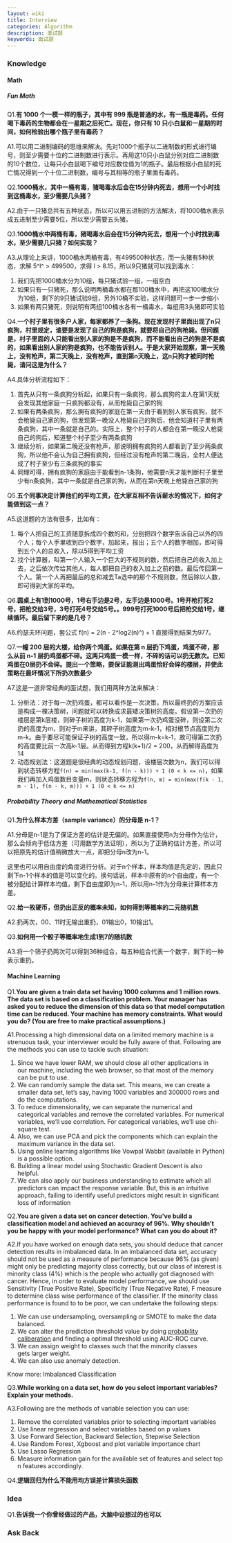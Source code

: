 ```yaml
---
layout: wiki
title: Interview
categories: Algorithm
description: 面试题
keywords: 面试题
---
```


### Knowledge

#### Math

##### Fun Math

Q1.**有 1000 个一模一样的瓶子，其中有 999 瓶是普通的水，有一瓶是毒药。任何喝下毒药的生物都会在一星期之后死亡。现在，你只有 10 只小白鼠和一星期的时间，如何检验出哪个瓶子里有毒药？**

A1.可以用二进制编码的思维来解决。先对1000个瓶子以二进制数的形式进行编号，则至少需要十位的二进制数进行表示。再用这10只小白鼠分别对应二进制数的10个数位，让每只小白鼠喝下编号对应数位值为1的瓶子。最后根据小白鼠的死亡情况得到一个十位二进制数，编号与其相等的瓶子里面有毒药。

Q2.**1000桶水，其中一桶有毒，猪喝毒水后会在15分钟内死去，想用一个小时找到这桶毒水，至少需要几头猪？**

A2.由于一只猪总共有五种状态，所以可以用五进制的方法解决，将1000桶水表示成五进制至少需要5位，所以至少需要五头猪。

Q3.**1000桶水中两桶有毒，猪喝毒水后会在15分钟内死去，想用一个小时找到毒水，至少需要几只猪？如何实现？**

A3.从理论上来讲，1000桶水两桶有毒，有499500种状态，而一头猪有5种状态，求解 5^l^ > 499500，求得 l > 8.15，所以9只猪就可以找到毒水：

1. 我们先把1000桶水分为10组，每只猪试验一组，一组空白
2. 如果只有一只猪死，那么说明两桶毒水都在那100桶水中，再把这100桶水分为10组，剩下的9只猪试验9组，另外10桶不实验，这样问题可一步一步缩小
3. 如果有两只猪死，则说明有两组100桶水各有一桶毒水，每组用3头猪即可实验

Q4.**一个村子里有很多户人家，每家都养了一条狗。现在发现村子里面出现了n只疯狗，村里规定，谁要是发现了自己的狗是疯狗，就要将自己的狗枪毙。但问题是，村子里面的人只能看出别人家的狗是不是疯狗，而不能看出自己的狗是不是疯的，如果看出别人家的狗是疯狗，也不能告诉别人。于是大家开始观察，第一天晚上，没有枪声，第二天晚上，没有枪声，直到第n天晚上，这n只狗才被同时枪毙，请问这是为什么？**

A4.具体分析流程如下：

1. 首先从只有一条疯狗分析起，如果只有一条疯狗，那么疯狗的主人在第1天就会发现其他家庭一只疯狗都没有，从而枪毙自己家的狗
2. 如果有两条疯狗，那么拥有疯狗的家庭在第一天由于看到别人家有疯狗，就不会枪毙自己家的狗，但发现第一晚没人枪毙自己的狗后，他会知道村子里有两条疯狗，其中一条就是自己的。实际上，整个村子的人都会在第一晚没人枪毙自己的狗后，知道整个村子至少有两条疯狗
3. 继续分析，如果第二晚还没有枪声，那说明拥有疯狗的人都看到了至少两条疯狗，所以他不会认为自己拥有疯狗，但经过没有枪声的第二晚后，全村人便达成了村子至少有三条疯狗的事实
4. 同理可得，拥有疯狗的家庭由于能看到n-1条狗，他需要n天才能判断村子里至少有n条疯狗，其中一条就是自己家的狗，从而在第n天晚上枪毙自己家的狗

Q5.**五个同事决定计算他们的平均工资，在大家互相不告诉薪水的情况下，如何才能做到这一点？**

A5.这道题的方法有很多，比如有：

1. 每个人把自己的工资随意拆成四个数的和，分别把四个数字告诉自己以外的四个人；每个人手里收到四个数字，加起来，报出；五个人的数字相加，即可得到五个人的总收入，除以5得到平均工资
2. 找个计算器，叫第一个人输入一个巨大的不规则的数，然后把自己的收入加上去，之后依次传给其他人，每人都把自己的收入加上之前的数。最后传回第一个人。第一个人再把最后的总和减去Ta选中的那个不规则数，然后除以人数，即可得到大家的平均。

Q6.**圆桌上有1到1000号，1号右手边是2号，左手边是1000号。1号开枪打死2号，把枪交给3号，3号打死4号交给5号。。999号打死1000号后把枪交给1号，继续循环。最后留下来的是几号？**

A6.约瑟夫环问题，套公式 f(n) = 2(n - 2^log2(n)^) + 1 直接得到结果为977。

Q7.**一幢 200 层的大楼，给你两个鸡蛋。如果在第 n 层扔下鸡蛋，鸡蛋不碎，那么从前 n-1 层扔鸡蛋都不碎。这两只鸡蛋一模一样，不碎的话可以扔无数次。已知鸡蛋在0层扔不会碎。提出一个策略，要保证能测出鸡蛋恰好会碎的楼层，并使此策略在最坏情况下所扔次数最少**

A7.这是一道非常经典的面试题，我们用两种方法来解决：

1. 分析法：对于每一次扔鸡蛋，都可以看作是一次决策，所以最终扔的方案应该是构成一棵决策树，问题就可以转换成求最矮决策树的高度。假设第一次扔的楼层是第k层楼，则碎子树的高度为k-1，如果第一次扔鸡蛋没碎，则设第二次扔的高度为m，则对于m来讲，其碎子树高度为m-k-1，相对根节点高度则为m-k。由于要尽可能保证子树的高度一致，所以得m-k=k-1，故可得第二次扔的高度要比前一次高k-1层。从而得到方程k(k+1)/2 = 200，从而解得高度为14
2. 动态规划法：这道题是很经典的动态规划问题，设楼层次数为n，我们可以得到状态转移方程`f(n) = min(max(k-1, f(n - k))) + 1 (0 < k <= n)`，如果我们再加入鸡蛋数目变量m，则状态转移方程为`f(n, m) = min(max(f(k - 1, m - 1), f(n - k, m))) + 1 (0 < k <= n)`

##### Probability Theory and Mathematical Statistics

Q1.**为什么样本方差（sample variance）的分母是 n-1？**

A1.分母是n-1是为了保证方差的估计是无偏的。如果直接使用n为分母作为估计，那么会倾向于低估方差（可用数学方法证明），所以为了正确的估计方差，所以可以把原先的估计值稍微放大一点，即把分母n改为n-1。

这里也可以用自由度的角度进行分析。对于n个样本，样本均值是先定的，因此只剩下n-1个样本的值是可以变化的。换句话说，样本中原有的n个自由度，有一个被分配给计算样本均值，剩下自由度即为n-1，所以用n-1作为分母来计算样本方差。

Q2.**给一枚硬币，但扔出正反的概率未知，如何得到等概率的二元随机数**

A2.扔两次，00、11时无输出重扔，01输出0，10输出1。

Q3.**如何用一个骰子等概率地生成1到7的随机数**

A3.将一个筛子扔两次可以得到36种组合，每五种组合代表一个数字，剩下的一种表示重扔。

#### Machine Learning

Q1.**You are given a train data set having 1000 columns and 1 million rows. The data set is based on a classification problem. Your manager has asked you to reduce the dimension of this data so that model computation time can be reduced. Your machine has memory constraints. What would you do? (You are free to make practical assumptions.)**

A1.Processing a high dimensional data on a limited memory machine is a strenuous task, your interviewer would be fully aware of that. Following are the methods you can use to tackle such situation:

1. Since we have lower RAM, we should close all other applications in our machine, including the web browser, so that most of the memory can be put to use.
2. We can randomly sample the data set. This means, we can create a smaller data set, let’s say, having 1000 variables and 300000 rows and do the computations.
3. To reduce dimensionality, we can separate the numerical and categorical variables and remove the correlated variables. For numerical variables, we’ll use correlation. For categorical variables, we’ll use chi-square test.
4. Also, we can use PCA and pick the components which can explain the maximum variance in the data set.
5. Using online learning algorithms like Vowpal Wabbit (available in Python) is a possible option.
6. Building a linear model using Stochastic Gradient Descent is also helpful.
7. We can also apply our business understanding to estimate which all predictors can impact the response variable. But, this is an intuitive approach, failing to identify useful predictors might result in significant loss of information

Q2.**You are given a data set on cancer detection. You’ve build a classification model and achieved an accuracy of 96%. Why shouldn’t you be happy with your model performance? What can you do about it?**

A2.If you have worked on enough data sets, you should deduce that cancer detection results in imbalanced data. In an imbalanced data set, accuracy should not be used as a measure of performance because 96% (as given) might only be predicting majority class correctly, but our class of interest is minority class (4%) which is the people who actually got diagnosed with cancer. Hence, in order to evaluate model performance, we should use Sensitivity (True Positive Rate), Specificity (True Negative Rate), F measure to determine class wise performance of the classifier. If the minority class performance is found to to be poor, we can undertake the following steps:

1. We can use undersampling, oversampling or SMOTE to make the data balanced.
2. We can alter the prediction threshold value by doing [probability caliberation](https://www.analyticsvidhya.com/blog/2016/07/platt-scaling-isotonic-regression-minimize-logloss-error/) and finding a optimal threshold using AUC-ROC curve.
3. We can assign weight to classes such that the minority classes gets larger weight.
4. We can also use anomaly detection.

Know more: Imbalanced Classification

Q3.**While working on a data set, how do you select important variables? Explain your methods.**

A3.Following are the methods of variable selection you can use:

1. Remove the correlated variables prior to selecting important variables
2. Use linear regression and select variables based on p values
3. Use Forward Selection, Backward Selection, Stepwise Selection
4. Use Random Forest, Xgboost and plot variable importance chart
5. Use Lasso Regression
6. Measure information gain for the available set of features and select top n features accordingly.

Q4.**逻辑回归为什么不能用均方误差计算损失函数**

### Idea

Q1.**告诉我一个你曾经做过的产品，大脑中设想过的也可以**

### Ask Back

